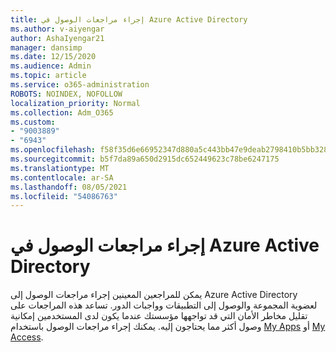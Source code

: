 ```yaml
---
title: إجراء مراجعات الوصول في Azure Active Directory
ms.author: v-aiyengar
author: AshaIyengar21
manager: dansimp
ms.date: 12/15/2020
ms.audience: Admin
ms.topic: article
ms.service: o365-administration
ROBOTS: NOINDEX, NOFOLLOW
localization_priority: Normal
ms.collection: Adm_O365
ms.custom:
- "9003889"
- "6943"
ms.openlocfilehash: f58f35d6e66952347d880a5c443bb47e9deab2798410b5bb32895667572f1f58
ms.sourcegitcommit: b5f7da89a650d2915dc652449623c78be6247175
ms.translationtype: MT
ms.contentlocale: ar-SA
ms.lasthandoff: 08/05/2021
ms.locfileid: "54086763"
---
```

# <a name="perform-access-reviews-in-azure-active-directory"></a>إجراء مراجعات الوصول في Azure Active Directory

يمكن للمراجعين المعينين إجراء مراجعات الوصول إلى Azure Active Directory لعضوية المجموعة والوصول إلى التطبيقات وواجبات الدور. تساعد هذه المراجعات على تقليل مخاطر الأمان التي قد تواجهها مؤسستك عندما يكون لدى المستخدمين إمكانية وصول أكثر مما يحتاجون إليه. يمكنك إجراء مراجعات الوصول باستخدام [My Apps](https://go.microsoft.com/fwlink/?linkid=2134605) أو [My Access](https://go.microsoft.com/fwlink/?linkid=2134505).